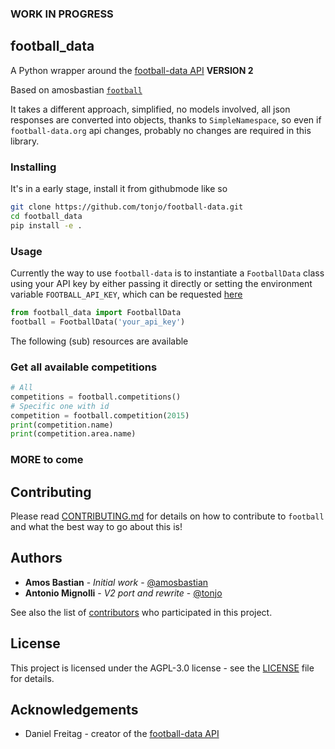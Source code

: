 ### WORK IN PROGRESS

## football_data

A Python wrapper around the [football-data API](https://www.football-data.org) **VERSION 2**

Based on amosbastian [`football`](https://github.com/amosbastian/football)

It takes a different approach, simplified, no models involved, all json responses are converted into objects, thanks to `SimpleNamespace`, so even if `football-data.org` api changes, probably no changes are required in this library.

### Installing

It's in a early stage, install it from githubmode like so

```bash
git clone https://github.com/tonjo/football-data.git
cd football_data
pip install -e .
```

### Usage

Currently the way to use `football-data` is to instantiate a `FootballData` class using your API key by either passing it directly or setting the environment variable `FOOTBALL_API_KEY`, which can be requested [here](https://www.football-data.org/client/register)

```python
from football_data import FootballData
football = FootballData('your_api_key')
```

The following (sub) resources are available

### Get all available competitions

```python
# All
competitions = football.competitions()
# Specific one with id
competition = football.competition(2015)
print(competition.name)
print(competition.area.name)
```

### MORE to come

## Contributing

Please read [CONTRIBUTING.md](https://github.com/tonjo/football-data/blob/master/CONTRIBUTING.md) for details on how to contribute to `football` and what the best way to go about this is!

## Authors

- **Amos Bastian** - _Initial work_ - [@amosbastian](https://github.com/amosbastian)
- **Antonio Mignolli** - _V2 port and rewrite_ - [@tonjo](https://github.com/tonjo)

See also the list of [contributors](https://github.com/tonjo/football-data/graphs/contributors) who participated in this project.

## License

This project is licensed under the AGPL-3.0 license - see the [LICENSE](https://github.com/tonjo/football-data/blob/master/LICENSE) file for details.

## Acknowledgements

- Daniel Freitag - creator of the [football-data API](https://www.football-data.org/)
